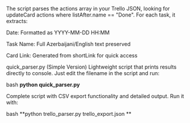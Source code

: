 The script parses the actions array in your Trello JSON, looking for updateCard actions where listAfter.name == "Done". For each task, it extracts:

Date: Formatted as YYYY-MM-DD HH:MM

Task Name: Full Azerbaijani/English text preserved

Card Link: Generated from shortLink for quick access

quick_parser.py (Simple Version)
Lightweight script that prints results directly to console. Just edit the filename in the script and run:

bash
**python quick_parser.py**

Complete script with CSV export functionality and detailed output. Run it with:

bash
**python trello_parser.py trello_export.json
**
